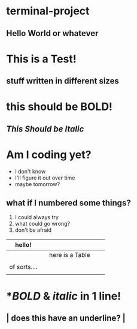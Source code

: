 # terminal-project
## Hello World or whatever
# This is  a Test!
## stuff written in different sizes      
# **this should be BOLD!** 
## _This Should be Italic_
# **Am I coding yet?** 
* I don't know
* I'll figure it out over time
* maybe tomorrow?
 ## what if I numbered some things?
 1. I could always try
1. what could go wrong?
1. don't be afraid 


|   hello!|   |   |   |   |
|---|---|---|---|---|
|   |   | here is a Table 
  |   |   |
of sorts....|   |   |   |   |   |
|   |   |   |   |   |


# **BOLD* & _italic_ in 1 line!
| does this have an underline? |
-

